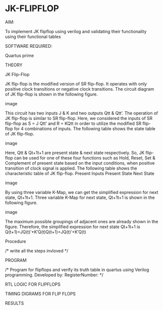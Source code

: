 # JK-FLIPFLOP
AIM:

To implement JK flipflop using verilog and validating their functionality using their functional tables

SOFTWARE REQUIRED:

Quartus prime

THEORY

JK Flip-Flop

JK flip-flop is the modified version of SR flip-flop. It operates with only positive clock transitions or negative clock transitions. The circuit diagram of JK flip-flop is shown in the following figure.

image

This circuit has two inputs J & K and two outputs Qtt & Qtt’. The operation of JK flip-flop is similar to SR flip-flop. Here, we considered the inputs of SR flip-flop as S = J Qtt’ and R = KQtt in order to utilize the modified SR flip-flop for 4 combinations of inputs. The following table shows the state table of JK flip-flop.

image

Here, Qtt & Qt+1t+1 are present state & next state respectively. So, JK flip-flop can be used for one of these four functions such as Hold, Reset, Set & Complement of present state based on the input conditions, when positive transition of clock signal is applied. The following table shows the characteristic table of JK flip-flop. Present Inputs Present State Next State

image

By using three variable K-Map, we can get the simplified expression for next state, Qt+1t+1. Three variable K-Map for next state, Qt+1t+1 is shown in the following figure.

image

The maximum possible groupings of adjacent ones are already shown in the figure. Therefore, the simplified expression for next state Qt+1t+1 is Q(t+1)=JQ(t)′+K′Q(t)Q(t+1)=JQ(t)′+K′Q(t)

Procedure

/* write all the steps invloved */

PROGRAM

/* Program for flipflops and verify its truth table in quartus using Verilog programming. Developed by: RegisterNumber: */

RTL LOGIC FOR FLIPFLOPS

TIMING DIGRAMS FOR FLIP FLOPS

RESULTS
